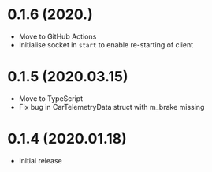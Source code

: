 # 0.1.6 (2020.)
- Move to GitHub Actions
- Initialise socket in `start` to enable re-starting of client

# 0.1.5 (2020.03.15)
- Move to TypeScript
- Fix bug in CarTelemetryData struct with m_brake missing

# 0.1.4 (2020.01.18)
- Initial release
